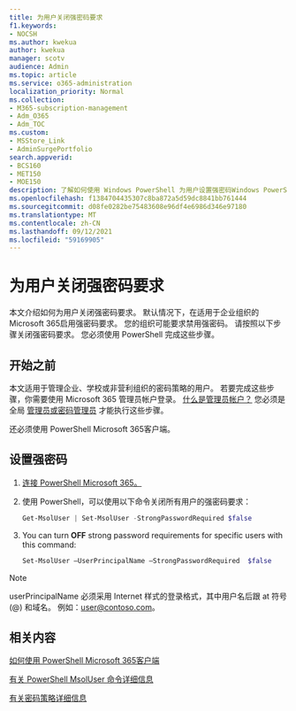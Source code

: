 ```yaml
---
title: 为用户关闭强密码要求
f1.keywords:
- NOCSH
ms.author: kwekua
author: kwekua
manager: scotv
audience: Admin
ms.topic: article
ms.service: o365-administration
localization_priority: Normal
ms.collection:
- M365-subscription-management
- Adm_O365
- Adm_TOC
ms.custom:
- MSStore_Link
- AdminSurgePortfolio
search.appverid:
- BCS160
- MET150
- MOE150
description: 了解如何使用 Windows PowerShell 为用户设置强密码Windows PowerShell。
ms.openlocfilehash: f1384704435307c8ba872a5d59dc8841bb761444
ms.sourcegitcommit: d08fe0282be75483608e96df4e6986d346e97180
ms.translationtype: MT
ms.contentlocale: zh-CN
ms.lasthandoff: 09/12/2021
ms.locfileid: "59169905"
---
```

# <a name="turn-off-strong-password-requirements-for-users"></a>为用户关闭强密码要求

本文介绍如何为用户关闭强密码要求。 默认情况下，在适用于企业组织的 Microsoft 365启用强密码要求。 您的组织可能要求禁用强密码。 请按照以下步骤关闭强密码要求。 您必须使用 PowerShell 完成这些步骤。

## <a name="before-you-begin"></a>开始之前

本文适用于管理企业、学校或非营利组织的密码策略的用户。 若要完成这些步骤，你需要使用 Microsoft 365 管理员帐户登录。 [什么是管理员帐户？](/microsoft-365/business-video/admin-center-overview) 您必须是全局 [管理员或密码管理员](about-admin-roles.md) 才能执行这些步骤。

还必须使用 PowerShell Microsoft 365客户端。

## <a name="set-strong-passwords"></a>设置强密码

1. [连接 PowerShell Microsoft 365。](/office365/enterprise/powershell/connect-to-office-365-powershell#connect-with-the-microsoft-azure-active-directory-module-for-windows-powershell)

2. 使用 PowerShell，可以使用以下命令关闭所有用户的强密码要求：

    ```powershell
    Get-MsolUser | Set-MsolUser -StrongPasswordRequired $false

3. You can turn **OFF** strong password requirements for specific users with this command:

    ```powershell
    Set-MsolUser –UserPrincipalName –StrongPasswordRequired  $false
    ```

> [!NOTE]
> userPrincipalName 必须采用 Internet 样式的登录格式，其中用户名后跟 at 符号 (@) 和域名。 例如：user@contoso.com。

## <a name="related-content"></a>相关内容

[如何使用 PowerShell Microsoft 365客户端](/office365/enterprise/powershell/connect-to-office-365-powershell#connect-with-the-microsoft-azure-active-directory-module-for-windows-powershell)

[有关 PowerShell MsolUser 命令详细信息](/powershell/azure/active-directory/install-adv2)

[有关密码策略详细信息](/azure/active-directory/authentication/concept-sspr-policy#password-policies-that-only-apply-to-cloud-user-accounts)
